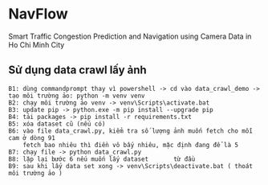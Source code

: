 # NavFlow
Smart Traffic Congestion Prediction and Navigation using Camera Data in Ho Chi Minh City

## Sử dụng data crawl lấy ảnh
```
B1: dùng commandprompt thay vì powershell -> cd vào data_crawl_demo -> tạo môi trường ảo: python -m venv venv
B2: chạy môi trường ảo venv -> venv\Scripts\activate.bat
B3: update pip -> python.exe -m pip install --upgrade pip
B4: tải packages -> pip install -r requirements.txt 
B5: xóa dataset cũ (nếu có)
B6: vào file data_crawl.py, kiểm tra số lượng ảnh muốn fetch cho mỗi cam ở dòng 91
    fetch bao nhiêu thì điền vô bấy nhiêu, mặc định đang để là 5
B7: chạy file -> python data_crawl.py
B8: lặp lại bước 6 nếu muốn lấy dataset       từ đầu
B9: sau khi lấy data set xong -> venv\Scripts\deactivate.bat ( thoát môi trường ảo )
```